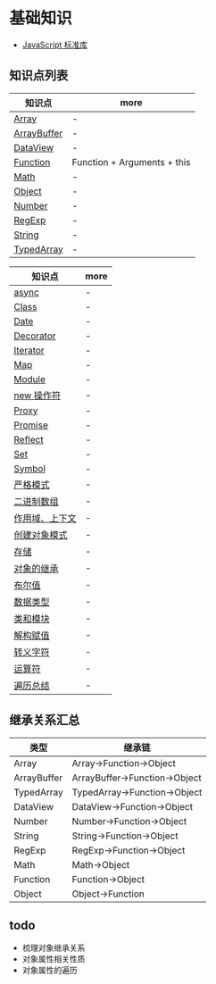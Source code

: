 # 基础知识

- [JavaScript 标准库](https://developer.mozilla.org/zh-CN/docs/Web/JavaScript/Reference/Global_Objects)

## 知识点列表

| 知识点                          | more                        |
| ------------------------------- | --------------------------- |
| [Array](./Array.md)             | -                           |
| [ArrayBuffer](./ArrayBuffer.md) | -                           |
| [DataView](./DataView.md)       | -                           |
| [Function](./Function.md)       | Function + Arguments + this |
| [Math](./Math.md)               | -                           |
| [Object](./Object.md)           | -                           |
| [Number](./Number.md)           | -                           |
| [RegExp](./RegExp.md)           | -                           |
| [String](./String.md)           | -                           |
| [TypedArray](./TypedArray.md)   | -                           |

| 知识点                                | more |
| ------------------------------------- | ---- |
| [async](./async.md)                   | -    |
| [Class](./Class.md)                   | -    |
| [Date](./Date.md)                     | -    |
| [Decorator](./Decorator.md)           | -    |
| [Iterator](./Iterator.md)             | -    |
| [Map](./Map.md)                       | -    |
| [Module](./Module.md)                 | -    |
| [new 操作符](./new操作符.md)          | -    |
| [Proxy](./Proxy.md)                   | -    |
| [Promise](./Promise.md)               | -    |
| [Reflect](./Reflect.md)               | -    |
| [Set](./Set.md)                       | -    |
| [Symbol](./Symbol.md)                 | -    |
| [严格模式](./严格模式.md)             | -    |
| [二进制数组](./二进制数组.md)         | -    |
| [作用域、上下文](./作用域、上下文.md) | -    |
| [创建对象模式](./创建对象模式.md)     | -    |
| [存储](./存储.md)                     | -    |
| [对象的继承](./对象的继承.md)         | -    |
| [布尔值](./布尔值.md)                 | -    |
| [数据类型](./数据类型.md)             | -    |
| [类和模块](./类和模块.md)             | -    |
| [解构赋值](./解构赋值.md)             | -    |
| [转义字符](./转义字符.md)             | -    |
| [运算符](./运算符.md)                 | -    |
| [遍历总结](./遍历总结.md)             | -    |

## 继承关系汇总

| 类型        | 继承链                        |
| ----------- | ----------------------------- |
| Array       | Array->Function->Object       |
| ArrayBuffer | ArrayBuffer->Function->Object |
| TypedArray  | TypedArray->Function->Object  |
| DataView    | DataView->Function->Object    |
| Number      | Number->Function->Object      |
| String      | String->Function->Object      |
| RegExp      | RegExp->Function->Object      |
| Math        | Math->Object                  |
| Function    | Function->Object              |
| Object      | Object->Function              |

## todo

- 梳理对象继承关系
- 对象属性相关性质
- 对象属性的遍历
